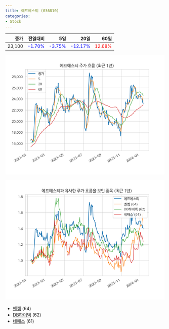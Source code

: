 ```yaml
---
title: 에프에스티 (036810)
categories:
- Stock
---
```


|종가|전일대비|5일|20일|60일|
|---:|-------:|--:|---:|---:|
|23,100|<span style="color: blue">-1.70%</span>|<span style="color: blue">-3.75%</span>|<span style="color: blue">-12.17%</span>|<span style="color: red">12.68%</span>|


<!-- more -->

![036810](/assets/images/stock/036810.png)

![036810](/assets/images/stock/036810_sim.png)

- [엔켐](/348370/) (64)
- [DB하이텍](/000990/) (62)
- [네패스](//033640/) (61)